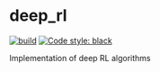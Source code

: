 # deep_rl

[![build](https://github.com/qgallouedec/deep_rl/actions/workflows/build.yml/badge.svg)](https://github.com/qgallouedec/deep_rl/actions/workflows/build.yml)
[![Code style: black](https://img.shields.io/badge/code%20style-black-000000.svg)](https://github.com/psf/black)

Implementation of deep RL algorithms
